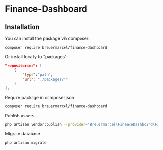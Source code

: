 # Finance-Dashboard

## Installation

You can install the package via composer:

```bash
composer require breuermarcel/finance-dashboard
```

Or install locally to "packages":
```json
"repositories": [
    {
        "type":"path",
        "url": "./packages/*"
    }
],
```
Require package in composer.json
```bash
composer require breuermarcel/finance-dashboard
```

Publish assets
```bash
php artisan vendor:publish --provider="Breuermarcel\FinanceDashboard\FinanceDashboardServiceProvider" --tag="assets"
```

Migrate database
```bash
php artisan migrate
```
